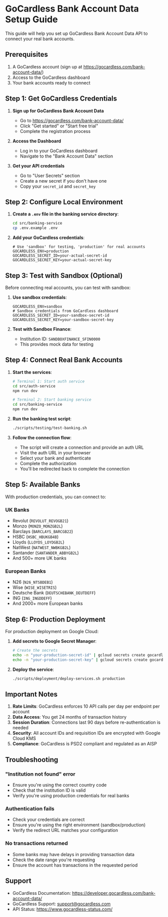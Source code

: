 # GoCardless Bank Account Data Setup Guide

This guide will help you set up GoCardless Bank Account Data API to connect your real bank accounts.

## Prerequisites

1. A GoCardless account (sign up at https://gocardless.com/bank-account-data/)
2. Access to the GoCardless dashboard
3. Your bank accounts ready to connect

## Step 1: Get GoCardless Credentials

1. **Sign up for GoCardless Bank Account Data**
   - Go to https://gocardless.com/bank-account-data/
   - Click "Get started" or "Start free trial"
   - Complete the registration process

2. **Access the Dashboard**
   - Log in to your GoCardless dashboard
   - Navigate to the "Bank Account Data" section

3. **Get your API credentials**
   - Go to "User Secrets" section
   - Create a new secret if you don't have one
   - Copy your `secret_id` and `secret_key`

## Step 2: Configure Local Environment

1. **Create a `.env` file in the banking service directory**:
   ```bash
   cd src/banking-service
   cp .env.example .env
   ```

2. **Add your GoCardless credentials**:
   ```env
   # Use 'sandbox' for testing, 'production' for real accounts
   GOCARDLESS_ENV=production
   GOCARDLESS_SECRET_ID=your-actual-secret-id
   GOCARDLESS_SECRET_KEY=your-actual-secret-key
   ```

## Step 3: Test with Sandbox (Optional)

Before connecting real accounts, you can test with sandbox:

1. **Use sandbox credentials**:
   ```env
   GOCARDLESS_ENV=sandbox
   # Sandbox credentials from GoCardless dashboard
   GOCARDLESS_SECRET_ID=your-sandbox-secret-id
   GOCARDLESS_SECRET_KEY=your-sandbox-secret-key
   ```

2. **Test with Sandbox Finance**:
   - Institution ID: `SANDBOXFINANCE_SFIN0000`
   - This provides mock data for testing

## Step 4: Connect Real Bank Accounts

1. **Start the services**:
   ```bash
   # Terminal 1: Start auth service
   cd src/auth-service
   npm run dev

   # Terminal 2: Start banking service
   cd src/banking-service
   npm run dev
   ```

2. **Run the banking test script**:
   ```bash
   ./scripts/testing/test-banking.sh
   ```

3. **Follow the connection flow**:
   - The script will create a connection and provide an auth URL
   - Visit the auth URL in your browser
   - Select your bank and authenticate
   - Complete the authorization
   - You'll be redirected back to complete the connection

## Step 5: Available Banks

With production credentials, you can connect to:

### UK Banks
- Revolut (`REVOLUT_REVOGB21`)
- Monzo (`MONZO_MONZGB2L`)
- Barclays (`BARCLAYS_BARCGB22`)
- HSBC (`HSBC_HBUKGB4B`)
- Lloyds (`LLOYDS_LOYDGB2L`)
- NatWest (`NATWEST_NWBKGB2L`)
- Santander (`SANTANDER_ABBYGB2L`)
- And 500+ more UK banks

### European Banks
- N26 (`N26_NTSBDEB1`)
- Wise (`WISE_WISETRIS`)
- Deutsche Bank (`DEUTSCHEBANK_DEUTDEFF`)
- ING (`ING_INGDDEFF`)
- And 2000+ more European banks

## Step 6: Production Deployment

For production deployment on Google Cloud:

1. **Add secrets to Google Secret Manager**:
   ```bash
   # Create the secrets
   echo -n "your-production-secret-id" | gcloud secrets create gocardless-secret-id --data-file=-
   echo -n "your-production-secret-key" | gcloud secrets create gocardless-secret-key --data-file=-
   ```

2. **Deploy the service**:
   ```bash
   ./scripts/deployment/deploy-services.sh production
   ```

## Important Notes

1. **Rate Limits**: GoCardless enforces 10 API calls per day per endpoint per account
2. **Data Access**: You get 24 months of transaction history
3. **Session Duration**: Connections last 90 days before re-authentication is needed
4. **Security**: All account IDs and requisition IDs are encrypted with Google Cloud KMS
5. **Compliance**: GoCardless is PSD2 compliant and regulated as an AISP

## Troubleshooting

### "Institution not found" error
- Ensure you're using the correct country code
- Check that the institution ID is valid
- Verify you're using production credentials for real banks

### Authentication fails
- Check your credentials are correct
- Ensure you're using the right environment (sandbox/production)
- Verify the redirect URL matches your configuration

### No transactions returned
- Some banks may have delays in providing transaction data
- Check the date range you're requesting
- Ensure the account has transactions in the requested period

## Support

- GoCardless Documentation: https://developer.gocardless.com/bank-account-data/
- GoCardless Support: support@gocardless.com
- API Status: https://www.gocardless-status.com/